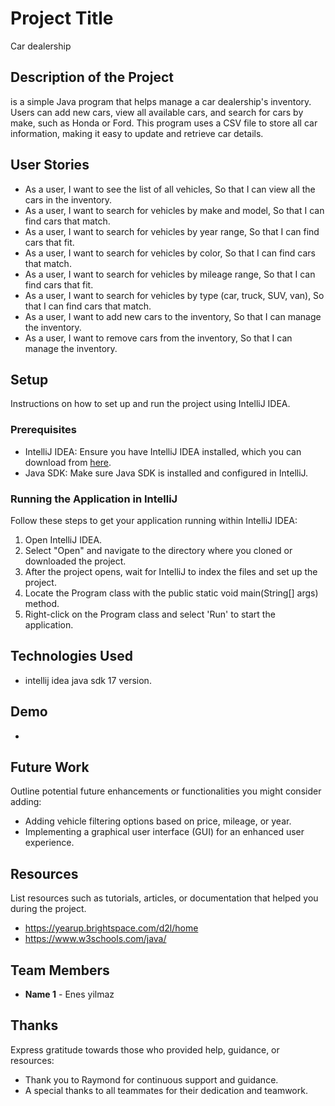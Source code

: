 # Project Title

Car dealership

## Description of the Project

is a simple Java program that helps manage a car dealership's inventory.
Users can add new cars, view all available cars, and search for cars by make, such as Honda or Ford.
This program uses a CSV file to store all car information, making it easy to update and retrieve car details.

## User Stories

- As a user, I want to see the list of all vehicles, So that I can view all the cars in the inventory.
- As a user, I want to search for vehicles by make and model, So that I can find cars that match.
- As a user, I want to search for vehicles by year range, So that I can find cars that fit.
- As a user, I want to search for vehicles by color, So that I can find cars that match.
- As a user, I want to search for vehicles by mileage range, So that I can find cars that fit.
- As a user, I want to search for vehicles by type (car, truck, SUV, van), So that I can find cars that match.
- As a user, I want to add new cars to the inventory, So that I can manage the inventory.
- As a user, I want to remove cars from the inventory, So that I can manage the inventory.

## Setup

Instructions on how to set up and run the project using IntelliJ IDEA.

### Prerequisites

- IntelliJ IDEA: Ensure you have IntelliJ IDEA installed, which you can download
  from [here](https://www.jetbrains.com/idea/download/).
- Java SDK: Make sure Java SDK is installed and configured in IntelliJ.

### Running the Application in IntelliJ

Follow these steps to get your application running within IntelliJ IDEA:

1. Open IntelliJ IDEA.
2. Select "Open" and navigate to the directory where you cloned or downloaded the project.
3. After the project opens, wait for IntelliJ to index the files and set up the project.
4. Locate the Program class with the public static void main(String[] args) method.
5. Right-click on the Program class and select 'Run' to start the application.

## Technologies Used

- intellij idea java sdk 17 version.

## Demo

- 

## Future Work

Outline potential future enhancements or functionalities you might consider adding:

- Adding vehicle filtering options based on price, mileage, or year.
- Implementing a graphical user interface (GUI) for an enhanced user experience.

## Resources

List resources such as tutorials, articles, or documentation that helped you during the project.

- https://yearup.brightspace.com/d2l/home
- https://www.w3schools.com/java/

## Team Members

- **Name 1** - Enes yilmaz

## Thanks

Express gratitude towards those who provided help, guidance, or resources:

- Thank you to Raymond for continuous support and guidance.
- A special thanks to all teammates for their dedication and teamwork.